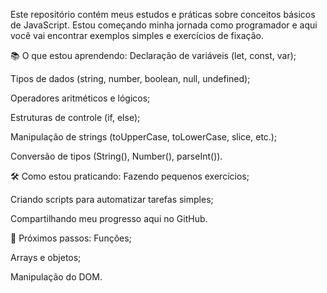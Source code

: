 Este repositório contém meus estudos e práticas sobre conceitos básicos de JavaScript. Estou começando minha jornada como programador e aqui você vai encontrar exemplos simples e exercícios de fixação.

📚 O que estou aprendendo:
Declaração de variáveis (let, const, var);

Tipos de dados (string, number, boolean, null, undefined);

Operadores aritméticos e lógicos;

Estruturas de controle (if, else);


Manipulação de strings (toUpperCase, toLowerCase, slice, etc.);

Conversão de tipos (String(), Number(), parseInt()).

🛠️ Como estou praticando:
Fazendo pequenos exercícios;

Criando scripts para automatizar tarefas simples;

Compartilhando meu progresso aqui no GitHub.

🚀 Próximos passos:
Funções;

Arrays e objetos;

Manipulação do DOM.
